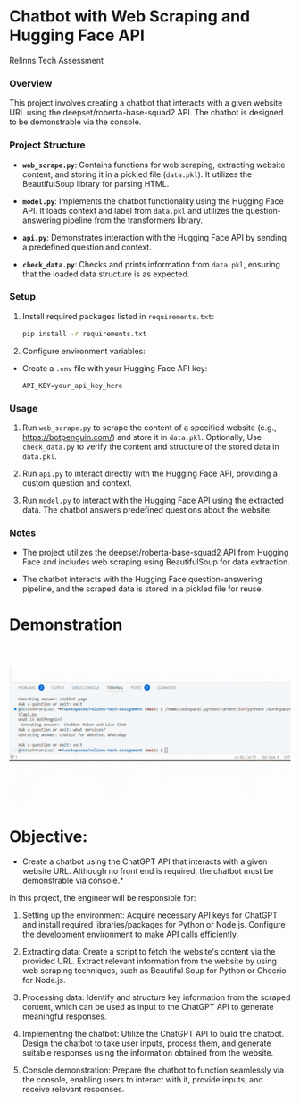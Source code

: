 # Chatbot with Web Scraping and Hugging Face API
Relinns Tech Assessment 

### Overview

This project involves creating a chatbot that interacts with a given website URL using the deepset/roberta-base-squad2 API. The chatbot is designed to be demonstrable via the console.

### Project Structure

- **`web_scrape.py`**: Contains functions for web scraping, extracting website content, and storing it in a pickled file (`data.pkl`). It utilizes the BeautifulSoup library for parsing HTML.

- **`model.py`**: Implements the chatbot functionality using the Hugging Face API. It loads context and label from `data.pkl` and utilizes the question-answering pipeline from the transformers library.

- **`api.py`**: Demonstrates interaction with the Hugging Face API by sending a predefined question and context.

- **`check_data.py`**: Checks and prints information from `data.pkl`, ensuring that the loaded data structure is as expected.

### Setup

1. Install required packages listed in `requirements.txt`:

    ```bash
    pip install -r requirements.txt
    ```

2. Configure environment variables:

- Create a `.env` file with your Hugging Face API key:

     ```
     API_KEY=your_api_key_here
     ```

### Usage

1. Run `web_scrape.py` to scrape the content of a specified website (e.g., https://botpenguin.com/) and store it in `data.pkl`. Optionally, Use `check_data.py` to verify the content and structure of the stored data in `data.pkl`.

2. Run `api.py` to interact directly with the Hugging Face API, providing a custom question and context.

3. Run `model.py` to interact with the Hugging Face API using the extracted data. The chatbot answers predefined questions about the website.


### Notes

- The project utilizes the deepset/roberta-base-squad2 API from Hugging Face and includes web scraping using BeautifulSoup for data extraction.

- The chatbot interacts with the Hugging Face question-answering pipeline, and the scraped data is stored in a pickled file for reuse.
# Demonstration
![Chatbot.gif](chatbot.gif)
# Objective: 
* Create a chatbot using the ChatGPT API that interacts with a given website URL. Although no front end is required, the chatbot must be demonstrable via console.*

In this project, the engineer will be responsible for:

1. Setting up the environment: Acquire necessary API keys for ChatGPT and install required libraries/packages for Python or Node.js. Configure the development environment to make API calls efficiently.

2. Extracting data: Create a script to fetch the website's content via the provided URL. Extract relevant information from the website by using web scraping techniques, such as Beautiful Soup for Python or Cheerio for Node.js.

3. Processing data: Identify and structure key information from the scraped content, which can be used as input to the ChatGPT API to generate meaningful responses.

4. Implementing the chatbot: Utilize the ChatGPT API to build the chatbot. Design the chatbot to take user inputs, process them, and generate suitable responses using the information obtained from the website.

5. Console demonstration: Prepare the chatbot to function seamlessly via the console, enabling users to interact with it, provide inputs, and receive relevant responses.
